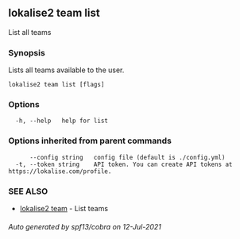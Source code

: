 ## lokalise2 team list

List all teams

### Synopsis

Lists all teams available to the user.

```
lokalise2 team list [flags]
```

### Options

```
  -h, --help   help for list
```

### Options inherited from parent commands

```
      --config string   config file (default is ./config.yml)
  -t, --token string    API token. You can create API tokens at https://lokalise.com/profile.
```

### SEE ALSO

* [lokalise2 team](lokalise2_team.md)	 - List teams

###### Auto generated by spf13/cobra on 12-Jul-2021
